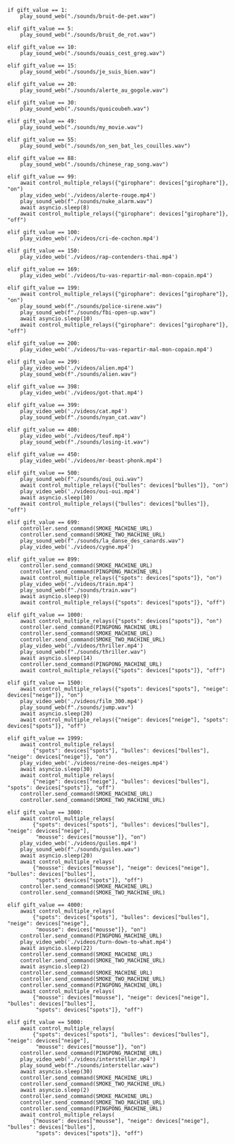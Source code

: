     if gift_value == 1:
        play_sound_web("./sounds/bruit-de-pet.wav")

    elif gift_value == 5:
        play_sound_web("./sounds/bruit_de_rot.wav")

    elif gift_value == 10:
        play_sound_web("./sounds/ouais_cest_greg.wav")

    elif gift_value == 15:
        play_sound_web("./sounds/je_suis_bien.wav")

    elif gift_value == 20:
        play_sound_web("./sounds/alerte_au_gogole.wav")

    elif gift_value == 30:
        play_sound_web("./sounds/quoicoubeh.wav")

    elif gift_value == 49:
        play_sound_web("./sounds/my_movie.wav")

    elif gift_value == 55:
        play_sound_web("./sounds/on_sen_bat_les_couilles.wav")

    elif gift_value == 88:
        play_sound_web("./sounds/chinese_rap_song.wav")

    elif gift_value == 99:
        await control_multiple_relays({"girophare": devices["girophare"]}, "on")
        play_video_web('./videos/alerte-rouge.mp4')
        play_sound_web(f"./sounds/nuke_alarm.wav")
        await asyncio.sleep(8)
        await control_multiple_relays({"girophare": devices["girophare"]}, "off")

    elif gift_value == 100:
        play_video_web('./videos/cri-de-cochon.mp4')

    elif gift_value == 150:
        play_video_web('./videos/rap-contenders-thai.mp4')

    elif gift_value == 169:
        play_video_web('./videos/tu-vas-repartir-mal-mon-copain.mp4')

    elif gift_value == 199:
        await control_multiple_relays({"girophare": devices["girophare"]}, "on")
        play_sound_web(f"./sounds/police-sirene.wav")
        play_sound_web(f"./sounds/fbi-open-up.wav")
        await asyncio.sleep(10)
        await control_multiple_relays({"girophare": devices["girophare"]}, "off")

    elif gift_value == 200:
        play_video_web('./videos/tu-vas-repartir-mal-mon-copain.mp4')

    elif gift_value == 299:
        play_video_web('./videos/alien.mp4')
        play_sound_web(f"./sounds/alien.wav")

    elif gift_value == 398:
        play_video_web('./videos/got-that.mp4')

    elif gift_value == 399:
        play_video_web('./videos/cat.mp4')
        play_sound_web(f"./sounds/nyan_cat.wav")

    elif gift_value == 400:
        play_video_web('./videos/teuf.mp4')
        play_sound_web(f"./sounds/losing-it.wav")

    elif gift_value == 450:
        play_video_web('./videos/mr-beast-phonk.mp4')

    elif gift_value == 500:
        play_sound_web(f"./sounds/oui_oui.wav")
        await control_multiple_relays({"bulles": devices["bulles"]}, "on")
        play_video_web('./videos/oui-oui.mp4')
        await asyncio.sleep(10)
        await control_multiple_relays({"bulles": devices["bulles"]}, "off")

    elif gift_value == 699:
        controller.send_command(SMOKE_MACHINE_URL)
        controller.send_command(SMOKE_TWO_MACHINE_URL)
        play_sound_web(f"./sounds/la_danse_des_canards.wav")
        play_video_web('./videos/cygne.mp4')

    elif gift_value == 899:
        controller.send_command(SMOKE_MACHINE_URL)
        controller.send_command(PINGPONG_MACHINE_URL)
        await control_multiple_relays({"spots": devices["spots"]}, "on")
        play_video_web('./videos/train.mp4')
        play_sound_web(f"./sounds/train.wav")
        await asyncio.sleep(9)
        await control_multiple_relays({"spots": devices["spots"]}, "off")

    elif gift_value == 1000:
        await control_multiple_relays({"spots": devices["spots"]}, "on")
        controller.send_command(PINGPONG_MACHINE_URL)
        controller.send_command(SMOKE_MACHINE_URL)
        controller.send_command(SMOKE_TWO_MACHINE_URL)
        play_video_web('./videos/thriller.mp4')
        play_sound_web(f"./sounds/thriller.wav")
        await asyncio.sleep(14)
        controller.send_command(PINGPONG_MACHINE_URL)
        await control_multiple_relays({"spots": devices["spots"]}, "off")

    elif gift_value == 1500:
        await control_multiple_relays({"spots": devices["spots"], "neige": devices["neige"]}, "on")
        play_video_web('./videos/film_300.mp4')
        play_sound_web(f"./sounds/jump.wav")
        await asyncio.sleep(20)
        await control_multiple_relays({"neige": devices["neige"], "spots": devices["spots"]}, "off")

    elif gift_value == 1999:
        await control_multiple_relays(
            {"spots": devices["spots"], "bulles": devices["bulles"], "neige": devices["neige"]}, "on")
        play_video_web('./videos/reine-des-neiges.mp4')
        await asyncio.sleep(30)
        await control_multiple_relays(
            {"neige": devices["neige"], "bulles": devices["bulles"], "spots": devices["spots"]}, "off")
        controller.send_command(SMOKE_MACHINE_URL)
        controller.send_command(SMOKE_TWO_MACHINE_URL)

    elif gift_value == 3000:
        await control_multiple_relays(
            {"spots": devices["spots"], "bulles": devices["bulles"], "neige": devices["neige"],
             "mousse": devices["mousse"]}, "on")
        play_video_web('./videos/guiles.mp4')
        play_sound_web(f"./sounds/guiles.wav")
        await asyncio.sleep(20)
        await control_multiple_relays(
            {"mousse": devices["mousse"], "neige": devices["neige"], "bulles": devices["bulles"],
             "spots": devices["spots"]}, "off")
        controller.send_command(SMOKE_MACHINE_URL)
        controller.send_command(SMOKE_TWO_MACHINE_URL)

    elif gift_value == 4000:
        await control_multiple_relays(
            {"spots": devices["spots"], "bulles": devices["bulles"], "neige": devices["neige"],
             "mousse": devices["mousse"]}, "on")
        controller.send_command(PINGPONG_MACHINE_URL)
        play_video_web('./videos/turn-down-to-what.mp4')
        await asyncio.sleep(22)
        controller.send_command(SMOKE_MACHINE_URL)
        controller.send_command(SMOKE_TWO_MACHINE_URL)
        await asyncio.sleep(2)
        controller.send_command(SMOKE_MACHINE_URL)
        controller.send_command(SMOKE_TWO_MACHINE_URL)
        controller.send_command(PINGPONG_MACHINE_URL)
        await control_multiple_relays(
            {"mousse": devices["mousse"], "neige": devices["neige"], "bulles": devices["bulles"],
             "spots": devices["spots"]}, "off")

    elif gift_value == 5000:
        await control_multiple_relays(
            {"spots": devices["spots"], "bulles": devices["bulles"], "neige": devices["neige"],
             "mousse": devices["mousse"]}, "on")
        controller.send_command(PINGPONG_MACHINE_URL)
        play_video_web('./videos/interstellar.mp4')
        play_sound_web(f"./sounds/interstellar.wav")
        await asyncio.sleep(30)
        controller.send_command(SMOKE_MACHINE_URL)
        controller.send_command(SMOKE_TWO_MACHINE_URL)
        await asyncio.sleep(2)
        controller.send_command(SMOKE_MACHINE_URL)
        controller.send_command(SMOKE_TWO_MACHINE_URL)
        controller.send_command(PINGPONG_MACHINE_URL)
        await control_multiple_relays(
            {"mousse": devices["mousse"], "neige": devices["neige"], "bulles": devices["bulles"],
             "spots": devices["spots"]}, "off")
